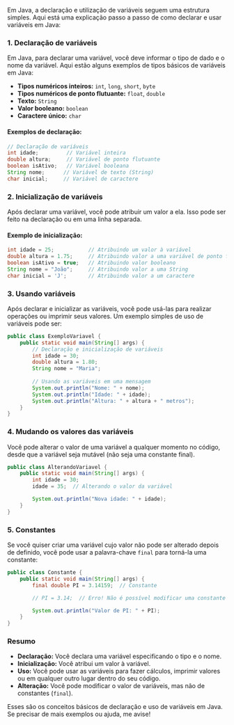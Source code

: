 Em Java, a declaração e utilização de variáveis seguem uma estrutura simples. Aqui está uma explicação passo a passo de como declarar e usar variáveis em Java:

### 1. **Declaração de variáveis**

Em Java, para declarar uma variável, você deve informar o tipo de dado e o nome da variável. Aqui estão alguns exemplos de tipos básicos de variáveis em Java:

- **Tipos numéricos inteiros:** `int`, `long`, `short`, `byte`
- **Tipos numéricos de ponto flutuante:** `float`, `double`
- **Texto:** `String`
- **Valor booleano:** `boolean`
- **Caractere único:** `char`

#### Exemplos de declaração:

```java
// Declaração de variáveis
int idade;         // Variável inteira
double altura;     // Variável de ponto flutuante
boolean isAtivo;   // Variável booleana
String nome;      // Variável de texto (String)
char inicial;     // Variável de caractere
```

### 2. **Inicialização de variáveis**

Após declarar uma variável, você pode atribuir um valor a ela. Isso pode ser feito na declaração ou em uma linha separada.

#### Exemplo de inicialização:

```java
int idade = 25;           // Atribuindo um valor à variável
double altura = 1.75;     // Atribuindo valor a uma variável de ponto flutuante
boolean isAtivo = true;   // Atribuindo valor booleano
String nome = "João";     // Atribuindo valor a uma String
char inicial = 'J';       // Atribuindo valor a um caractere
```

### 3. **Usando variáveis**

Após declarar e inicializar as variáveis, você pode usá-las para realizar operações ou imprimir seus valores. Um exemplo simples de uso de variáveis pode ser:

```java
public class ExemploVariavel {
    public static void main(String[] args) {
        // Declaração e inicialização de variáveis
        int idade = 30;
        double altura = 1.80;
        String nome = "Maria";
        
        // Usando as variáveis em uma mensagem
        System.out.println("Nome: " + nome);
        System.out.println("Idade: " + idade);
        System.out.println("Altura: " + altura + " metros");
    }
}
```

### 4. **Mudando os valores das variáveis**

Você pode alterar o valor de uma variável a qualquer momento no código, desde que a variável seja mutável (não seja uma constante final).

```java
public class AlterandoVariavel {
    public static void main(String[] args) {
        int idade = 30;
        idade = 35;  // Alterando o valor da variável

        System.out.println("Nova idade: " + idade);
    }
}
```

### 5. **Constantes**

Se você quiser criar uma variável cujo valor não pode ser alterado depois de definido, você pode usar a palavra-chave `final` para torná-la uma constante:

```java
public class Constante {
    public static void main(String[] args) {
        final double PI = 3.14159;  // Constante

        // PI = 3.14;  // Erro! Não é possível modificar uma constante

        System.out.println("Valor de PI: " + PI);
    }
}
```

### Resumo

- **Declaração:** Você declara uma variável especificando o tipo e o nome.
- **Inicialização:** Você atribui um valor à variável.
- **Uso:** Você pode usar as variáveis para fazer cálculos, imprimir valores ou em qualquer outro lugar dentro do seu código.
- **Alteração:** Você pode modificar o valor de variáveis, mas não de constantes (`final`).

Esses são os conceitos básicos de declaração e uso de variáveis em Java. Se precisar de mais exemplos ou ajuda, me avise!